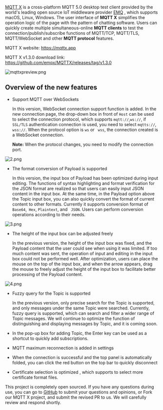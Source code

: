 [MQTT X](https://mqttx.app) is a cross-platform MQTT 5.0 desktop test client provided by the world's leading open source IoT middleware provider  [EMQ](https://www.emqx.com/en) , which supports macOS, Linux, Windows. The user interface of **MQTT X** simplifies the operation logic of the page with the pattern of chatting software. Users can quickly create multiple simultaneous-online **MQTT clients** to test the connection/publish/subscribe functions of MQTT/TCP, MQTT/TLS, MQTT/WebSocket and other **MQTT protocol** features.

MQTT X website: https://mqttx.app

MQTT X v1.3.0 download link: https://github.com/emqx/MQTTX/releases/tag/v1.3.0

![mqttxpreview.png](https://static.emqx.net/images/d796340f0486ecccdada4a8e1962635b.png)

## Overview of the new features

- Support MQTT over WebSockets

  In this version, WebSocket connection support function is added. In the new connection page, the drop-down box in front of  `Host`  can be used to select the connection protocol, which supports ` mqtt:// `,` ws:// `, if  ` SSL/TLS` authentication connection is used, you need to select `mqtts://`, `wss://`. When the protocol option is `ws` or ` wss`, the connection created is a WebSocket connection.

  **Note:** When the protocol changes, you need to modify the connection port.

![2.png](https://static.emqx.net/images/ac6eefd1e7f676bad67de6aab72d5c83.png)

- The format conversion of Payload is supported

  In this version, the input box of Payload has been optimized during input editing. The functions of syntax highlighting and format verification for the JSON format are realized so that users can easily input JSON content in the input box. At the same time, in the Payload option above the Topic input box, you can also quickly convert the format of current content to other formats. Currently it supports conversion format of `Base64`,` Hex`, `Plaintext`, and ` JSON`. Users can perform conversion operations according to their needs.

![3.png](https://static.emqx.net/images/a0844e5ee2c2a170072f9f55f1414b67.png)

- The height of the input box can be adjusted freely

  In the previous version, the height of the input box was fixed, and the Payload content that the user could see when using it was limited. If too much content was sent, the operation of input and editing in the input box could not be performed well. After optimization, users can place the mouse on the top of the input box, and when the arrow appears, drag the mouse to freely adjust the height of the input box to facilitate better processing of the Payload content.

![4.png](https://static.emqx.net/images/3953f2e1128eaa408db27a0a71c60cce.png)

- Fuzzy query for the Topic is supported

  In the previous version, only precise search for the Topic is supported, and only messages under the same Topic were searched. Currently, fuzzy query is supported, which can search and filter a wider range of Topic messages. We will continue to optimize the function of distinguishing and displaying messages by Topic, and it is coming soon.

- In the pop-up box for adding Topic, the Enter key can be used as a shortcut to quickly add subscriptions.

- MQTT maximum reconnection is added in settings

- When the connection is successful and the top panel is automatically folded, you can click the red button on the top bar to quickly disconnect

- Certificate selection is optimized , which supports to select more certificate format files.

This project is completely open sourced. If you have any questions during use, you can go to [GitHub](https://github.com/emqx/MQTTX/issues?q=is%3Aissue+is%3Aopen+sort%3Aupdated-desc) to submit your questions and opinions, or Fork our MQTT X project, and submit the revised PR to us. We will carefully review and respond shortly.
